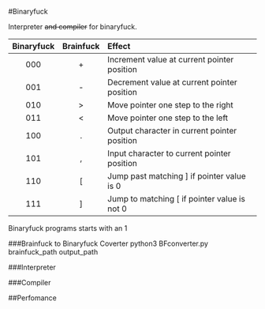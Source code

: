 #Binaryfuck

Interpreter ~~and compiler~~ for binaryfuck.

| Binaryfuck | Brainfuck | Effect 
| :--------: | :-------: | :-----
| 000        | +         | Increment value at current pointer position
| 001        | -         | Decrement value at current pointer position
| 010        | >         | Move pointer one step to the right
| 011        | <         | Move pointer one step to the left
| 100        | .         | Output character in current pointer position
| 101        | ,         | Input character to current pointer position
| 110        | [         | Jump past matching ] if pointer value is 0
| 111        | ]         | Jump to matching [ if pointer value is not 0

Binaryfuck programs starts with an 1

###Brainfuck to Binaryfuck Coverter
python3 BFconverter.py brainfuck\_path output\_path

###Interpreter

###Compiler

##Perfomance